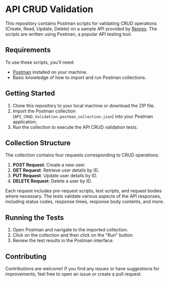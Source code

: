 # API CRUD Validation

This repository contains Postman scripts for validating CRUD operations (Create, Read, Update, Delete) on a sample API provided by [Reqres](https://reqres.in/). The scripts are written using Postman, a popular API testing tool.

## Requirements

To use these scripts, you'll need:

- [Postman](https://www.postman.com/) installed on your machine.
- Basic knowledge of how to import and run Postman collections.

## Getting Started

1. Clone this repository to your local machine or download the ZIP file.
2. Import the Postman collection (`API_CRUD_Validation.postman_collection.json`) into your Postman application.
3. Run the collection to execute the API CRUD validation tests.

## Collection Structure

The collection contains four requests corresponding to CRUD operations:

1. **POST Request**: Create a new user.
2. **GET Request**: Retrieve user details by ID.
3. **PUT Request**: Update user details by ID.
4. **DELETE Request**: Delete a user by ID.

Each request includes pre-request scripts, test scripts, and request bodies where necessary. The tests validate various aspects of the API responses, including status codes, response times, response body contents, and more.

## Running the Tests

1. Open Postman and navigate to the imported collection.
2. Click on the collection and then click on the "Run" button.
3. Review the test results in the Postman interface.

## Contributing

Contributions are welcome! If you find any issues or have suggestions for improvements, feel free to open an issue or create a pull request.
